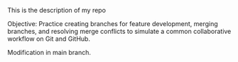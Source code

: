 This is the description of my repo

Objective: Practice creating branches for feature development, merging branches, and resolving merge conflicts to simulate a common collaborative workflow on Git and GitHub.

Modification in main branch.

